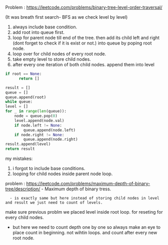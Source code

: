 Problem : https://leetcode.com/problems/binary-tree-level-order-traversal/

(It was breath first search- BFS as we check level by level)
1. always include base condition.
2. add root into queue first.
3. loop for parent node till end of the tree. then add its child left and right (dont forget to check if it is exist or not.) into queue by poping root node.
4. loop over for child nodes of every root node.
5. take empty level to store child nodes.
6. after every one iteration of both child nodes. append them into level

```python
if root == None:
      return []

result = []
queue = []
queue.append(root)
while queue:
level = []
for _ in range(len(queue)):
    node = queue.pop(0)
    level.append(node.val)
    if node.left != None:
        queue.append(node.left)
    if node.right != None:
        queue.append(node.right)
result.append(level)
return result
```

my mistakes:

1. i forgot to include base conditions.
2. looping for child nodes inside parent node loop.


problem : https://leetcode.com/problems/maximum-depth-of-binary-tree/description/ - Maximum depth of binary tress.

      - is exactly same but here instead of storing child nodes in level and result we just need to count of levels. 

  make sure previous problm we placed level inside root loop. for reseting for every child nodes.

- but here we need to count depth one by one so always make an eye to place count in beginning. not wihtin loops. and count after every new root node.

